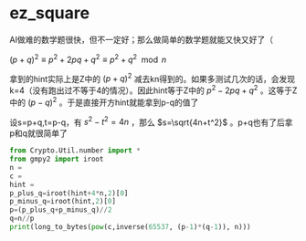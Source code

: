 # ez_square

AI做难的数学题很快，但不一定好；那么做简单的数学题就能又快又好了（

$(p+q)^2\equiv p^2+2pq+q^2\equiv p^2+q^2\mod n$

拿到的hint实际上是Z中的 $(p+q)^2$ 减去kn得到的。如果多测试几次的话，会发现k=4（没有跑出过不等于4的情况）。因此hint等于Z中的 $p^2-2pq+q^2$ 。这等于Z中的 $(p-q)^2$ 。于是直接开方hint就能拿到p-q的值了

设s=p+q,t=p-q，有 $s^2-t^2=4n$ ，那么 $s=\sqrt{4n+t^2}$ 。p+q也有了后拿p和q就很简单了
```py
from Crypto.Util.number import *
from gmpy2 import iroot
n = 
c = 
hint = 
p_plus_q=iroot(hint+4*n,2)[0]
p_minus_q=iroot(hint,2)[0]
p=(p_plus_q+p_minus_q)//2
q=n//p
print(long_to_bytes(pow(c,inverse(65537, (p-1)*(q-1)), n)))
```